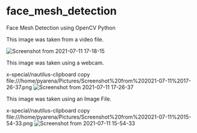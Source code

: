 # face_mesh_detection
Face Mesh Detection using OpenCV Python

This image was taken from a video file.

![Screenshot from 2021-07-11 17-18-15](https://user-images.githubusercontent.com/64675035/125196403-a579a680-e27b-11eb-9fc0-0e26fce22ec9.png)



This image was taken using a webcam.

x-special/nautilus-clipboard
copy
file:///home/pyarena/Pictures/Screenshot%20from%202021-07-11%2017-26-37.png
![Screenshot from 2021-07-11 17-26-37](https://user-images.githubusercontent.com/64675035/125196425-bcb89400-e27b-11eb-9f3a-329c71bba05f.png)

This image was taken using an Image File.

x-special/nautilus-clipboard
copy
file:///home/pyarena/Pictures/Screenshot%20from%202021-07-11%2015-54-33.png
![Screenshot from 2021-07-11 15-54-33](https://user-images.githubusercontent.com/64675035/125196441-c8a45600-e27b-11eb-9fde-58303ebbaaad.png)
